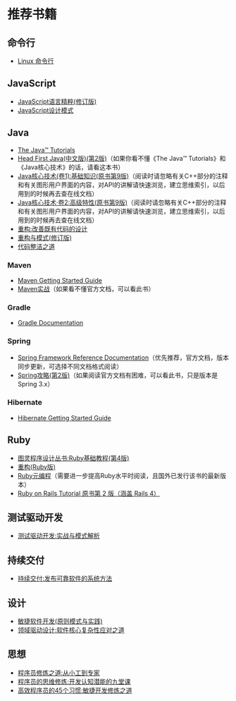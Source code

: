 # 推荐书籍

## 命令行

- [Linux 命令行](http://billie66.github.io/TLCL/)

## JavaScript

- [JavaScript语言精粹(修订版)](http://www.amazon.cn/dp/B0097CON2S)
- [JavaScript设计模式](http://product.dangdang.com/20511558.html)

## Java

- [The Java™ Tutorials](http://docs.oracle.com/javase/tutorial/)
- [Head First Java(中文版)(第2版)](http://www.amazon.cn/dp/B0011ESWGI)（如果你看不懂《The Java™ Tutorials》和《Java核心技术》的话，请看这本书）
- [Java核心技术(卷1):基础知识(原书第9版)](http://www.amazon.cn/dp/B00G9KF4JC)（阅读时请忽略有关C++部分的注释和有关图形用户界面的内容，对API的讲解请快速浏览，建立思维索引，以后用到的时候再去查在线文档）
- [Java核心技术·卷2:高级特性(原书第9版)](http://www.amazon.cn/dp/B00IK7SM6O)（阅读时请忽略有关C++部分的注释和有关图形用户界面的内容，对API的讲解请快速浏览，建立思维索引，以后用到的时候再去查在线文档）
- [重构:改善既有代码的设计](http://www.amazon.cn/dp/B003BY6PLK)
- [重构与模式(修订版)](http://www.amazon.cn/dp/B00A9YD7A2)
- [代码整洁之道](http://www.amazon.cn/dp/B0031M9GHC)

### Maven

- [Maven Getting Started Guide](http://maven.apache.org/guides/getting-started/)
- [Maven实战](http://www.amazon.cn/dp/B004CLZ7BA)（如果看不懂官方文档，可以看此书）

### Gradle

- [Gradle Documentation](http://www.gradle.org/documentation)

### Spring

- [Spring Framework Reference Documentation](http://docs.spring.io/spring/docs/current/spring-framework-reference/)（优先推荐，官方文档，版本同步更新，可选择不同文档格式阅读）
- [Spring攻略(第2版)](http://www.amazon.cn/dp/B007HWLYRM)（如果阅读官方文档有困难，可以看此书，只是版本是Spring 3.x）

### Hibernate

- [Hibernate Getting Started Guide](http://docs.jboss.org/hibernate/orm/4.2/quickstart/en-US/html/index.html)

## Ruby

- [图灵程序设计丛书:Ruby基础教程(第4版)](http://www.amazon.cn/dp/B00MQPU5BG)
- [重构(Ruby版)](http://www.amazon.cn/dp/B003KRPG04)
- [Ruby元编程](http://www.amazon.cn/dp/B0073APSCK)（需要进一步提高Ruby水平时阅读，且国外已发行该书的最新版本）
- [Ruby on Rails Tutorial 原书第 2 版（涵盖 Rails 4）](http://railstutorial-china.org)

## 测试驱动开发

- [测试驱动开发:实战与模式解析](http://www.amazon.cn/dp/B00EYV9KLG)

## 持续交付

- [持续交付:发布可靠软件的系统方法](http://www.amazon.cn/dp/B005V9BB1M)

## 设计

- [敏捷软件开发(原则模式与实践)](http://www.amazon.cn/dp/B00116MMA8)
- [领域驱动设计:软件核心复杂性应对之道](http://www.amazon.cn/dp/B004BA21U2)

## 思想

- [程序员修炼之道:从小工到专家](http://www.amazon.cn/dp/B004GV08CY)
- [程序员的思维修炼:开发认知潜能的九堂课](http://www.amazon.cn/dp/B004GCCAFQ)
- [高效程序员的45个习惯:敏捷开发修炼之道](http://www.amazon.cn/dp/B0033WSFAO)

